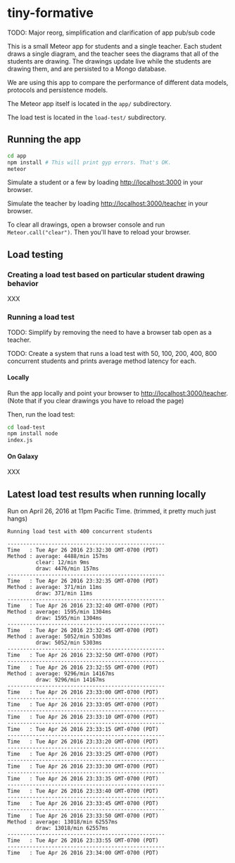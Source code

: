 # tiny-formative

TODO: Major reorg, simplification and clarification of app pub/sub
code

This is a small Meteor app for students and a single teacher. Each
student draws a single diagram, and the teacher sees the diagrams that
all of the students are drawing. The drawings update live while the
students are drawing them, and are persisted to a Mongo database.

We are using this app to compare the performance of different data
models, protocols and persistence models.

The Meteor app itself is located in the `app/` subdirectory.

The load test is located in the `load-test/` subdirectory.

## Running the app

```sh
cd app
npm install # This will print gyp errors. That's OK.
meteor
```

Simulate a student or a few by loading
[http://localhost:3000](http://localhost:3000) in your browser.

Simulate the teacher by loading
[http://localhost:3000/teacher](http://localhost:3000/teacher) in your
browser.

To clear all drawings, open a browser console and run
`Meteor.call("clear")`. Then you'll have to reload your browser.

## Load testing

### Creating a load test based on particular student drawing behavior

XXX

### Running a load test

TODO: Simplify by removing the need to have a browser tab open as a
teacher.

TODO: Create a system that runs a load test with 50, 100, 200, 400,
800 concurrent students and prints average method latency for each.

#### Locally

Run the app locally and point your browser to
[http://localhost:3000/teacher](http://localhost:3000/teacher). (Note
that if you clear drawings you have to reload the page)

Then, run the load test:
```sh
cd load-test
npm install node
index.js
```

#### On Galaxy

XXX

## Latest load test results when running locally

Run on April 26, 2016 at 11pm Pacific Time. (trimmed, it pretty much
just hangs)

```
Running load test with 400 concurrent students

--------------------------------------------------
Time   : Tue Apr 26 2016 23:32:30 GMT-0700 (PDT)
Method : average: 4488/min 157ms
         clear: 12/min 9ms
         draw: 4476/min 157ms
--------------------------------------------------
Time   : Tue Apr 26 2016 23:32:35 GMT-0700 (PDT)
Method : average: 371/min 11ms
         draw: 371/min 11ms
--------------------------------------------------
Time   : Tue Apr 26 2016 23:32:40 GMT-0700 (PDT)
Method : average: 1595/min 1304ms
         draw: 1595/min 1304ms
--------------------------------------------------
Time   : Tue Apr 26 2016 23:32:45 GMT-0700 (PDT)
Method : average: 5052/min 5303ms
         draw: 5052/min 5303ms
--------------------------------------------------
Time   : Tue Apr 26 2016 23:32:50 GMT-0700 (PDT)
--------------------------------------------------
Time   : Tue Apr 26 2016 23:32:55 GMT-0700 (PDT)
Method : average: 9296/min 14167ms
         draw: 9296/min 14167ms
--------------------------------------------------
Time   : Tue Apr 26 2016 23:33:00 GMT-0700 (PDT)
--------------------------------------------------
Time   : Tue Apr 26 2016 23:33:05 GMT-0700 (PDT)
--------------------------------------------------
Time   : Tue Apr 26 2016 23:33:10 GMT-0700 (PDT)
--------------------------------------------------
Time   : Tue Apr 26 2016 23:33:15 GMT-0700 (PDT)
--------------------------------------------------
Time   : Tue Apr 26 2016 23:33:20 GMT-0700 (PDT)
--------------------------------------------------
Time   : Tue Apr 26 2016 23:33:25 GMT-0700 (PDT)
--------------------------------------------------
Time   : Tue Apr 26 2016 23:33:30 GMT-0700 (PDT)
--------------------------------------------------
Time   : Tue Apr 26 2016 23:33:35 GMT-0700 (PDT)
--------------------------------------------------
Time   : Tue Apr 26 2016 23:33:40 GMT-0700 (PDT)
--------------------------------------------------
Time   : Tue Apr 26 2016 23:33:45 GMT-0700 (PDT)
--------------------------------------------------
Time   : Tue Apr 26 2016 23:33:50 GMT-0700 (PDT)
Method : average: 13018/min 62557ms
         draw: 13018/min 62557ms
--------------------------------------------------
Time   : Tue Apr 26 2016 23:33:55 GMT-0700 (PDT)
--------------------------------------------------
Time   : Tue Apr 26 2016 23:34:00 GMT-0700 (PDT)
```

